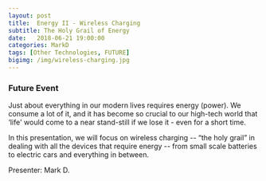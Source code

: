 ```yaml
---
layout: post
title:  Energy II - Wireless Charging
subtitle: The Holy Grail of Energy
date:   2018-06-21 19:00:00
categories: MarkD 
tags: [Other Technologies, FUTURE]
bigimg: /img/wireless-charging.jpg
---
```


### Future Event

Just about everything in our modern lives requires energy (power). We consume a lot of it, and it has become so crucial to our high-tech world that ‘life' would come to a near stand-still if we lose it - even for a short time.

In this presentation, we will focus on wireless charging -- “the holy grail” in dealing with all the devices that require energy -- from small scale batteries to electric cars and everything in between.

Presenter: Mark D.
